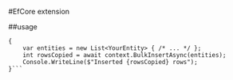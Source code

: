 #EfCore extension

##usage

```using (var context = new YourDbContext())
{
    var entities = new List<YourEntity> { /* ... */ };
    int rowsCopied = await context.BulkInsertAsync(entities);
    Console.WriteLine($"Inserted {rowsCopied} rows");
}```
